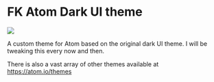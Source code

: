 # FK Atom Dark UI theme

![](http://www.prototypingwithframer.com/wp-content/uploads/2015/07/atom-logo.jpg)

A custom theme for Atom based on the original dark UI theme. I will be tweaking this every now and then.

There is also a vast array of other themes available at https://atom.io/themes
